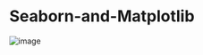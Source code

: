 # Seaborn-and-Matplotlib

![image](https://github.com/nikhilbordekar/Seaborn-and-Matplotlib/assets/121897260/539411ae-8449-4879-9981-8722a540d690)
